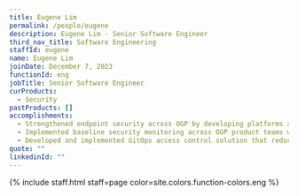 ```yaml
---
title: Eugene Lim
permalink: /people/eugene
description: Eugene Lim - Senior Software Engineer
third_nav_title: Software Engineering
staffId: eugene
name: Eugene Lim
joinDate: December 7, 2023
functionId: eng
jobTitle: Senior Software Engineer
curProducts:
  - Security
pastProducts: []
accomplishments:
  - Strengthened endpoint security across OGP by developing platforms and processes that achieved top breach detection, containment, and remediation metrics against industry standards.
  - Implemented baseline security monitoring across OGP product teams with rapid turnaround times via detection-as-code.
  - Developed and implemented GitOps access control solution that reduced mean time to onboard and offboard to less than 5 minutes.
quote: ""
linkedinId: ""
---
```


{% include staff.html staff=page color=site.colors.function-colors.eng %}
